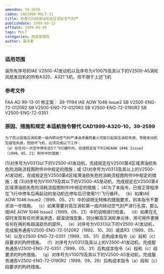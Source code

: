 ```yaml
---
amendno: 39-2650
cadno: CAD1999-MULT-31
title: 检查V2500发动机高压涡轮空气封严
publishdate: 1999-09-13
effdate: 1999-09-20
tags: MULT
categories: 西南管理局
author: 蒲洪勇
---
```


### 适用范围 
装所有序号的IAE V2500-A1发动机以及序号为V10079及其以下的V2500-A5涡轮风扇发动机的所有A320、A321飞机，但不限于上述飞机

<!--more-->
### 参考文件
FAA AD 99-13-01 修正案： 39-11194
    IAE AOW 1046 Issue2
    SB V2500-ENG-72-0120R2 
    SB V2500-ENG-72-0120R3 
    SB V2500-ENG-72-0190R2 
    SB V2500-ENG-72-0351 

### 原因、措施和规定 本适航指令替代 CAD1999-A320-10，39-2599
    为了防止因高压涡轮第一级内转动空气封严滑油渗漏而着火可能引起高压涡轮失效，导致发动机包容性失效，而损坏飞机，必须完成以下工作： 
    （a）在任何一次空中停车后5个飞行循环内，完成规定在下列IAEAOW 1046 Issue2（1999、05、21）附件中的措施： 
  
  (1)对序号为V0313以下的V2500-A1发动机，完成规定在V2500第4区域滑油损失危险消耗流程图附件Ⅲ中规定的措施；或 
      (2)对序号为V0313及其以上的V2500-A1发动机，完成规定在V2500第4区域滑油损失危险消耗流程图附件Ⅱ中规定的措施；或 
      (3)对序号为V10079及其以下的V2500-A5发动机，完成规定在V2500第4区域滑油损失危险消耗流程图附件Ⅰ中规定的措施； 
      (4)为了本指令，已按正常程序在飞行中停车后再起动的发动机在停车后已使用1个飞行循环。 
    （b）如果IAE AOW 1046 Issue2（1999、05、21）中的说明无特殊的措施要求，则本指令不要求进一步措施。 
    （c）如果需要对高压涡轮第一级内转动空气封严进行孔探，那么按IAE AOW 1046 Issue2（1999、05、21）中的说明进行检查。 
    （d）如果在孔探时发现有任何滑油渗透，超温烧蚀现象，则分解高压涡轮单元体，用可用件更换任何在用的有超温损伤的部件。 
    （e）对序号为V0313以下的V2500-A1发动机，完成服务通告V2500-ENG-72-0120R2（1992、10、30）或其R3（1999、05、14）以及V2500-ENG-72-0351（1999、05、31）后构成本指令（a）段和（c）段要求的昀终措施。 
    （f）对序号为V0313及其以上的V2500-A1发动机，完成服务通告V2500-ENG-72-0351（1999、05、31）后构成本指令（a）段和（c）段要求的昀终措施。 
    （g）对序号为V10079及其以下的V2500-A5发动机，完成服务通告V2500-ENG-72-0190R2（1999、09、26）后构成本指令（a）段和（c）段要求的昀终措施。

